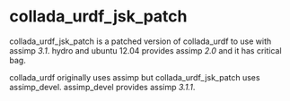 collada_urdf_jsk_patch
======================
collada_urdf_jsk_patch is a patched version of collada_urdf to use with assimp *3.1*.
hydro and ubuntu 12.04 provides assimp *2.0* and it has critical bag.

collada_urdf originally uses assimp but collada_urdf_jsk_patch uses assimp_devel.
assimp_devel provides assimp *3.1.1*.
